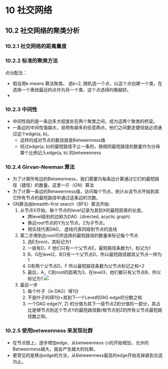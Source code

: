 # 10 社交网络
## 10.2 社交网络的聚类分析
### 10.2.1 社交网络的距离量度
### 10.2.2 标准的聚类方法
点分配法：
* 假设用k-means 算法聚类， 选k=2, 随机选一个点，以这个点创建一个类，在选择一个离他最远的点作为另一个类，这个点选得约晚越好。
* 
### 10.2.3 中间性
* 中间性指的是一条边多大程度处在两个聚类之间，成为这两个聚类的桥梁。
* 一条边的中间性值越大，说明有越多的任意两点，他们之间要走捷径就必须通过这个edge(a, b)。
	* 这样的成对节点的数目就是Betweenness值
	* 经过edge(a, b)的最短路径不止一条的，按相同最短路径的数量作为分母算个比例记入edge(a, b) 的betweenness
### 10.2.4 Girvan-Newman 算法
* 为了计算所有边的Betweenness，我们需要为每条边计算通过它们的最短路径（捷径）的数量。这里一斤（GN）算法
* 为了计算一条边的Betweenness值，访问每个节点，统计从该节点开始到其它所有节点的最短路径中通过这条边的次数。
* GN算法由breadth-first search（BFS）算法开始:
	1. 从节点X开始，每个节点的level记录为其到X的最短距离的长度。
		* 跨level级别的边称为DAG（directed, acyclic graph)
		* 靠近root节点的Y为父节点，Z为子节点。
		* 用实线代表DAG， 虚线代表同级别节点的连线
	2. 第二步用到达root可供选择的最短路径的数量来标记每个节点
		1. 选E为root，其标记为1
		2. 一级有D，F 他们只有一个父节点E，最短路径条数为1，标记为1
		3. B，G在level2，B只有一个父节点D，所以最短路径跟其父节点一样为1
		4. G有两个父节点D，F 所以最短路径条数为父节点标记之和=2
		5. 最后，A，C到root的距离为3，在level3，他们都只有父节点B，所以标记为1 ![](10%20%E7%A4%BE%E4%BA%A4%E7%BD%91%E7%BB%9C/Screen%20Shot%202017-01-16%20at%209.52.22%20PM.png)
	3. 最后一步
		1. 每个叶子（in DAG）得1分
		2. 不是叶子的得1分+其到下一个Leve的DAG edge的分数之和
		3. 一个DAG edge(Y, Z) 的分值为其下一级节点Z的分值的一部分，其占比是根节点到这个节点Y的最短路径数/根节点到Z的所有父节点最短路径数之和。

### 10.2.5 使用betweenness 来发现社群
* 在节点图上，逐步增加edge，从betweenness 小的开始增加，允许的Betweenness越大，就会产生越大的社群。
* 更常见的是移出edge的方法，从Betweenness最高的edge开始去掉直到合适为止。
